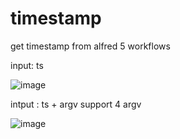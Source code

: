 # timestamp
get timestamp from alfred 5 workflows

input: ts 

![image](https://user-images.githubusercontent.com/26733217/232369179-61b8495b-2c07-47d3-b85e-a7f68b8508ee.png)

intput : ts + argv
support 4 argv

![image](https://user-images.githubusercontent.com/26733217/232369268-9a5fff97-de02-47d4-9c61-d9f3735cc382.png)
